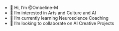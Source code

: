 - 👋 Hi, I’m @Ombeline-M
- 👀 I’m interested in Arts and Culture and AI 
- 🌱 I’m currently learning Neuroscience Coaching
- 💞️ I’m looking to collaborate on AI Creative Projects


<!---
Ombeline-M/Ombeline-M is a ✨ special ✨ repository because its `README.md` (this file) appears on your GitHub profile.
You can click the Preview link to take a look at your changes.
--->
